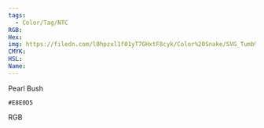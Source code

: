 ```yaml
---
tags:
  - Color/Tag/NTC
RGB:
Hex:
img: https://filedn.com/l0hpzxl1f01yT7GHxtF8cyk/Color%20Snake/SVG_Tumb%20Mass%20No%20Name/E8E0D5.svg
CMYK:
HSL:
Name:
---
```

Pearl Bush
```palette
#E8E0D5
```
RGB
